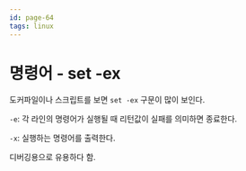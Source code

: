 ```yaml
---
id: page-64
tags: linux
---
```

# 명령어 - set -ex

도커파일이나 스크립트를 보면 `set -ex` 구문이 많이 보인다.

`-e`: 각 라인의 명령어가 실행될 때 리턴값이 실패를 의미하면 종료한다.

`-x`: 실행하는 명령어를 출력한다.

디버깅용으로 유용하다 함.
